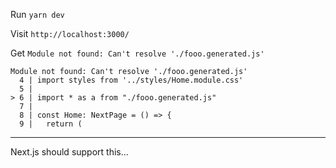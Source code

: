 Run `yarn dev`

Visit `http://localhost:3000/`

Get `Module not found: Can't resolve './fooo.generated.js'`

```
Module not found: Can't resolve './fooo.generated.js'
  4 | import styles from '../styles/Home.module.css'
  5 | 
> 6 | import * as a from "./fooo.generated.js"
  7 | 
  8 | const Home: NextPage = () => {
  9 |   return (
```

_______

Next.js should support this...
